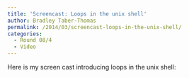 ```yaml
---
title: 'Screencast: Loops in the unix shell'
author: Bradley Taber-Thomas
permalink: /2014/03/screencast-loops-in-the-unix-shell/
categories:
  - Round 08/4
  - Video
---
```

Here is my screen cast introducing loops in the unix shell:
